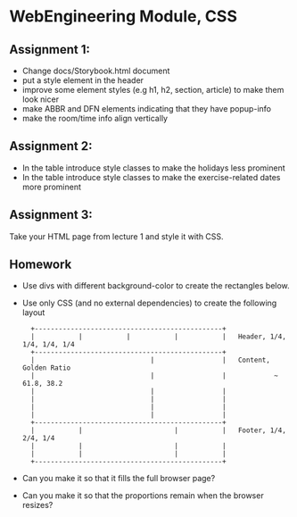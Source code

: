 # WebEngineering Module, CSS

## Assignment 1: 
- Change docs/Storybook.html document
- put a style element in the header
- improve some element styles (e.g h1, h2, section, article) to make them look nicer 
- make ABBR and DFN elements indicating that they have popup-info
- make the room/time info align vertically

## Assignment 2:
- In the table introduce style classes to make the holidays less prominent 
- In the table introduce style classes to make the exercise-related dates more prominent 

## Assignment 3:

Take your HTML page from lecture 1 and style it with CSS. 

## Homework

- Use divs with different background-color to create the rectangles below.
- Use only CSS (and no external dependencies) to create the following layout
        
        +-----------------------------------------------+
        |           |           |           |           |   Header, 1/4, 1/4, 1/4, 1/4
        +-----------------------------------------------+
        |                             |                 |   Content, Golden Ratio
        |                             |                 |            ~ 61.8, 38.2
        |                             |                 |
        |                             |                 |
        |                             |                 |
        |                             |                 |
        +-----------------------------------------------+
        |           |                       |           |   Footer, 1/4, 2/4, 1/4
        |           |                       |           |
        |           |                       |           |
        +-----------------------------------------------+
        
- Can you make it so that it fills the full browser page?        
- Can you make it so that the proportions remain when the browser resizes?        